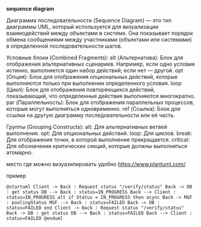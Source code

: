 **sequence diagram**

Диаграмма последовательности (Sequence Diagram) — это тип диаграммы UML, который используется для визуализации взаимодействий 
между объектами в системе. Она показывает порядок обмена сообщениями между участниками (объектами или системами) в 
определенной последовательности шагов.


Условные блоки (Combined Fragments):
alt (Альтернатива): Блок для отображения альтернативных сценариев. Например, если одно условие истинно, выполняется один набор действий; если нет — другой.
opt (Опция): Блок для отображения опциональных действий, которые выполняются только при выполнении определенного условия.
loop (Цикл): Блок для отображения повторяющихся действий, показывающий, что определенные действия выполняются многократно.
par (Параллельность): Блок для отображения параллельных процессов, которые могут выполняться одновременно.
ref (Ссылка): Блок для ссылки на другую диаграмму последовательности или её часть.


Группы (Grouping Constructs):
alt: Для альтернативных ветвей выполнения.
opt: Для опциональных действий.
loop: Для циклов.
break: Для отображения точки, в которой выполнение прекращается.
critical: Для обозначения критических секций, которые должны выполняться атомарно.

место где можно визуазилировать удобно
https://www.plantuml.com/


пример 


`@startuml
Client -> Back : Request status "/verify/status"
Back -> DB : get status
DB --> Back : status=IN_PROGRESS
Back --> Client : status=IN_PROGRESS
alt if Status = IN_PROGRESS then acync
Back -> MGF : poolingStatus
MGF --> Back : status=FAILED
Back -> DB : status=FAILED
end
Client -> Back : Request status "/verify/status"
Back -> DB : get status
DB --> Back : status=FAILED
Back --> Client : status=FAILED
@enduml`